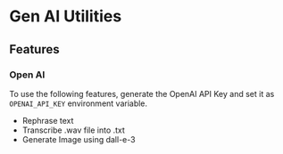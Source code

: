 # Gen AI Utilities

## Features

### Open AI
To use the following features, generate the OpenAI API Key and 
set it as `OPENAI_API_KEY` environment variable.

- Rephrase text
- Transcribe .wav file into .txt
- Generate Image using dall-e-3